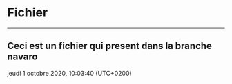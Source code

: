 # Fichier


---
Ceci est un fichier qui present dans la branche navaro
---

jeudi 1 octobre 2020, 10:03:40 (UTC+0200)
